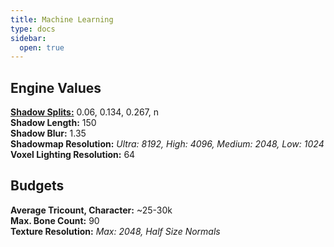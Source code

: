 ```yaml
---
title: Machine Learning
type: docs
sidebar:
  open: true
---
```


## Engine Values
**[Shadow Splits:](/docs/glossary/#shadow-splits)** 0.06, 0.134, 0.267, n  
**Shadow Length:** 150  
**Shadow Blur:** 1.35  
**Shadowmap Resolution:** *Ultra: 8192, High: 4096, Medium: 2048, Low: 1024*  
**Voxel Lighting Resolution:** 64

## Budgets
**Average Tricount, Character:** ~25-30k  
**Max. Bone Count:** 90  
**Texture Resolution:** *Max: 2048, Half Size Normals*

